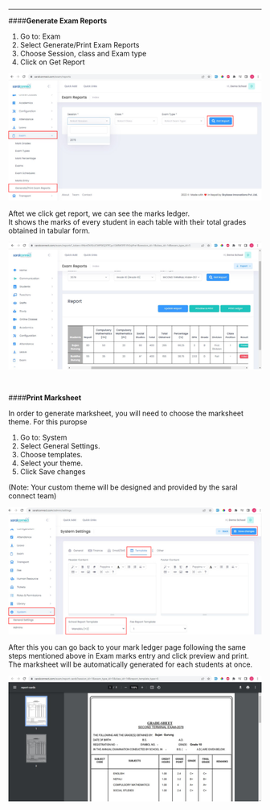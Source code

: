 <hr>

####**Generate Exam Reports**

1. Go to: Exam <br>
2. Select Generate/Print Exam Reports<br>
3. Choose Session, class and Exam type<br>
4. Click on Get Report

![Image title](images/report.png)

Aftet we click get report, we can see the marks ledger.
<br> It shows the marks of every student in each table with their total grades obtained in tabular form.

![Image title](images/report.jpg)

<br>

####**Print Marksheet**

In order to generate marksheet, you will need to choose the marksheet theme. For this puropse
<br>

1. Go to: System
2. Select General Settings.
3. Choose templates.
4. Select your theme.
5. Click Save changes

(Note: Your custom theme will be designed and provided by the saral connect team)

![Image title](images/theme.png)


After this you can go back to your mark ledger page following the same steps mentioned above in Exam marks entry and click preview and print.
<br>
The marksheet will be automatically generated for each students at once.


![Image title](images/marksheet.jpg)
